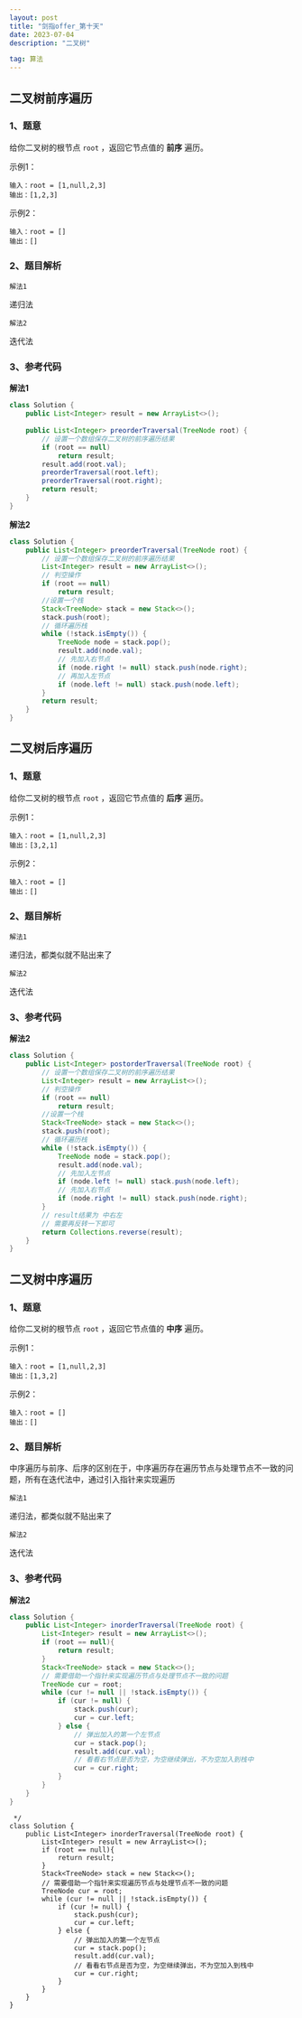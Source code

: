 ```yaml
---
layout: post
title: "剑指offer_第十天"
date: 2023-07-04
description: "二叉树"

tag: 算法
---  
```


## 二叉树前序遍历

### 1、题意

给你二叉树的根节点 `root` ，返回它节点值的 **前序** 遍历。

示例1：

```
输入：root = [1,null,2,3]
输出：[1,2,3]
```

示例2：

```
输入：root = []
输出：[]
```

### 2、题目解析

``解法1``

递归法

``解法2``

迭代法

### 3、参考代码

**解法1**

```java
class Solution {
	public List<Integer> result = new ArrayList<>();
    
    public List<Integer> preorderTraversal(TreeNode root) {
        // 设置一个数组保存二叉树的前序遍历结果
        if (root == null) 
            return result;
        result.add(root.val);
        preorderTraversal(root.left);
        preorderTraversal(root.right);
        return result;
    }
}
```

**解法2**

```java
class Solution {
    public List<Integer> preorderTraversal(TreeNode root) {
        // 设置一个数组保存二叉树的前序遍历结果
        List<Integer> result = new ArrayList<>();
        // 判空操作
        if (root == null) 
            return result;
        //设置一个栈
        Stack<TreeNode> stack = new Stack<>();
        stack.push(root);
        // 循环遍历栈
        while (!stack.isEmpty()) {
            TreeNode node = stack.pop();
            result.add(node.val);
            // 先加入右节点
            if (node.right != null) stack.push(node.right);
            // 再加入左节点
            if (node.left != null) stack.push(node.left);
        }
        return result;
    }
}
```

## 二叉树后序遍历

### 1、题意

给你二叉树的根节点 `root` ，返回它节点值的 **后序** 遍历。

示例1：

```
输入：root = [1,null,2,3]
输出：[3,2,1]
```

示例2：

```
输入：root = []
输出：[]
```

### 2、题目解析

``解法1``

递归法，都类似就不贴出来了

``解法2``

迭代法

### 3、参考代码

**解法2**

```java
class Solution {
    public List<Integer> postorderTraversal(TreeNode root) {
        // 设置一个数组保存二叉树的前序遍历结果
        List<Integer> result = new ArrayList<>();
        // 判空操作
        if (root == null) 
            return result;
        //设置一个栈
        Stack<TreeNode> stack = new Stack<>();
        stack.push(root);
        // 循环遍历栈
        while (!stack.isEmpty()) {
            TreeNode node = stack.pop();
            result.add(node.val);
            // 先加入左节点
            if (node.left != null) stack.push(node.left);
            // 先加入右节点
            if (node.right != null) stack.push(node.right);
        }
        // result结果为 中右左
        // 需要再反转一下即可
        return Collections.reverse(result);
    }
}
```

## 二叉树中序遍历

### 1、题意

给你二叉树的根节点 `root` ，返回它节点值的 **中序** 遍历。

示例1：

```
输入：root = [1,null,2,3]
输出：[1,3,2]
```

示例2：

```
输入：root = []
输出：[]
```

### 2、题目解析

中序遍历与前序、后序的区别在于，中序遍历存在遍历节点与处理节点不一致的问题，所有在迭代法中，通过引入指针来实现遍历

``解法1``

递归法，都类似就不贴出来了

``解法2``

迭代法

### 3、参考代码

**解法2**

```java
class Solution {
    public List<Integer> inorderTraversal(TreeNode root) {
        List<Integer> result = new ArrayList<>();
        if (root == null){
            return result;
        }
        Stack<TreeNode> stack = new Stack<>();
        // 需要借助一个指针来实现遍历节点与处理节点不一致的问题
        TreeNode cur = root;
        while (cur != null || !stack.isEmpty()) {
            if (cur != null) {
                stack.push(cur);
                cur = cur.left;
            } else {
                // 弹出加入的第一个左节点
                cur = stack.pop();
                result.add(cur.val);
                // 看看右节点是否为空，为空继续弹出，不为空加入到栈中
                cur = cur.right;
            }
        }
    }
}
```



```
 */
class Solution {
    public List<Integer> inorderTraversal(TreeNode root) {
        List<Integer> result = new ArrayList<>();
        if (root == null){
            return result;
        }
        Stack<TreeNode> stack = new Stack<>();
        // 需要借助一个指针来实现遍历节点与处理节点不一致的问题
        TreeNode cur = root;
        while (cur != null || !stack.isEmpty()) {
            if (cur != null) {
                stack.push(cur);
                cur = cur.left;
            } else {
                // 弹出加入的第一个左节点
                cur = stack.pop();
                result.add(cur.val);
                // 看看右节点是否为空，为空继续弹出，不为空加入到栈中
                cur = cur.right;
            }
        }
    }
}
```









